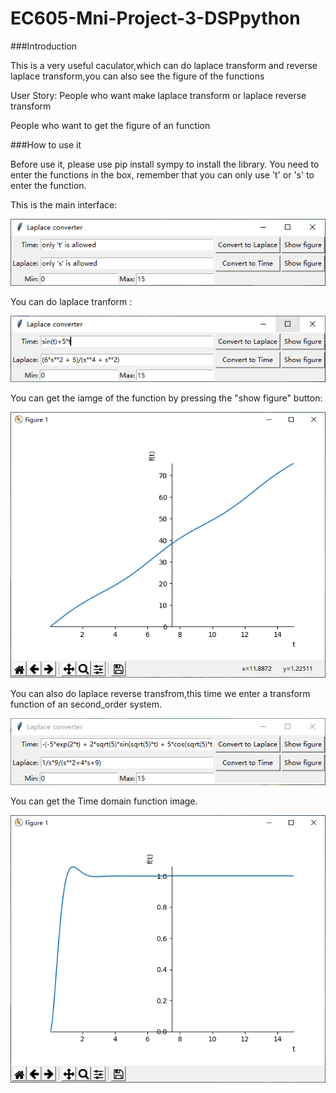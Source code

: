 # EC605-Mni-Project-3-DSPpython
###Introduction

This is a very useful caculator,which can do laplace transform and reverse laplace transform,you can also see the figure of the functions

User Story:
  People who want make laplace transform or laplace reverse transform
  
  People who want to get the figure of an function

###How to use it

Before use it, please use pip install sympy to install the library.
You need to enter the functions in the box, remember that you can only use 't' or 's' to enter the function.

This is the main interface:


 ![Image description](https://github.com/NESSESS/EC605-Mni-Project-3-DSPpython/blob/master/pic0.PNG)
 
You can do laplace tranform :


 ![Image description](https://github.com/NESSESS/EC605-Mni-Project-3-DSPpython/blob/master/pic1.PNG)
 
You can get the iamge of the function by pressing the "show figure" button:


 ![Image description](https://github.com/NESSESS/EC605-Mni-Project-3-DSPpython/blob/master/pic2.PNG)
 
You can also do laplace reverse transfrom,this time we enter a transform function of an second_order system.


![Image description](https://github.com/NESSESS/EC605-Mni-Project-3-DSPpython/blob/master/pic3.PNG)
 
You can get the Time domain function image.


 ![Image description](https://github.com/NESSESS/EC605-Mni-Project-3-DSPpython/blob/master/pic4.PNG)
  
